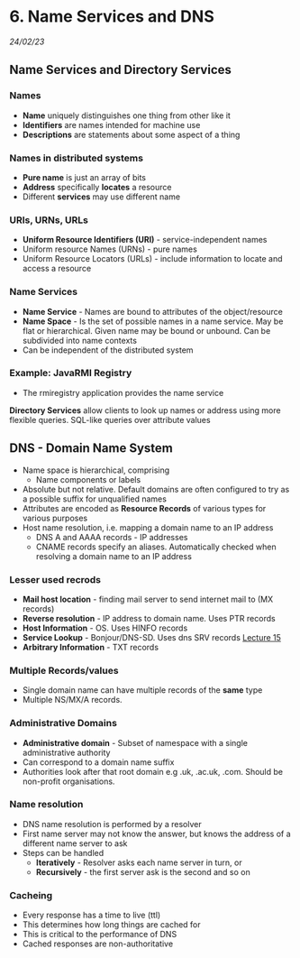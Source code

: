 # 6. Name Services and DNS
_24/02/23_

## Name Services and Directory Services
### Names
- **Name** uniquely distinguishes one thing from other like it
- **Identifiers** are names intended for machine use
- **Descriptions** are statements about some aspect of a thing

### Names in distributed systems
- **Pure name** is just an array of bits
- **Address** specifically **locates** a resource
- Different **services** may use different name

### URIs, URNs, URLs
- **Uniform Resource Identifiers (URI)** - service-independent names
- Uniform resource Names (URNs) - pure names
- Uniform Resource Locators (URLs) - include information to locate and access a resource

### Name Services
- **Name Service** - Names are bound to attributes of the object/resource
- **Name Space** - Is the set of possible names in a name service. May be flat or hierarchical. Given name may be bound or unbound. Can be subdivided into name contexts
- Can be independent of the distributed system

### Example: JavaRMI Registry
- The rmiregistry application provides the name service

**Directory Services** allow clients to look up names or address using more flexible queries. SQL-like queries over attribute values

## DNS - Domain Name System
- Name space is hierarchical, comprising
	- Name components or labels
- Absolute but not relative. Default domains are often configured to try as a possible suffix for unqualified names
- Attributes are encoded as **Resource Records** of various types for various purposes
- Host name resolution, i.e. mapping a domain name to an IP address
	- DNS A and AAAA records - IP addresses
	- CNAME records specify an aliases. Automatically checked when resolving a domain name to an IP address
### Lesser used recrods
- **Mail host location** - finding mail server to send internet mail to (MX records)
- **Reverse resolution** - IP address to domain name. Uses PTR records
- **Host Information** - OS. Uses HINFO records
- **Service Lookup** - Bonjour/DNS-SD. Uses dns SRV records [Lecture 15](#14.md)
- **Arbitrary Information** - TXT records

### Multiple Records/values
- Single domain name can have multiple records of the **same** type
- Multiple NS/MX/A records. 

### Administrative Domains
- **Administrative domain** - Subset of namespace with a single administrative authority
- Can correspond to a domain name suffix
- Authorities look after that root domain e.g .uk, .ac.uk, .com. Should be non-profit organisations.

### Name resolution
- DNS name resolution is performed by a resolver 
- First name server may not know the answer, but knows the address of a different name server to ask
- Steps can be handled
	- **Iteratively** - Resolver asks each name server in turn, or
	- **Recursively** - the first server ask is the second and so on

### Cacheing
- Every response has a time to live (ttl)
- This determines how long things are cached for
- This is critical to the performance of DNS
- Cached responses are non-authoritative